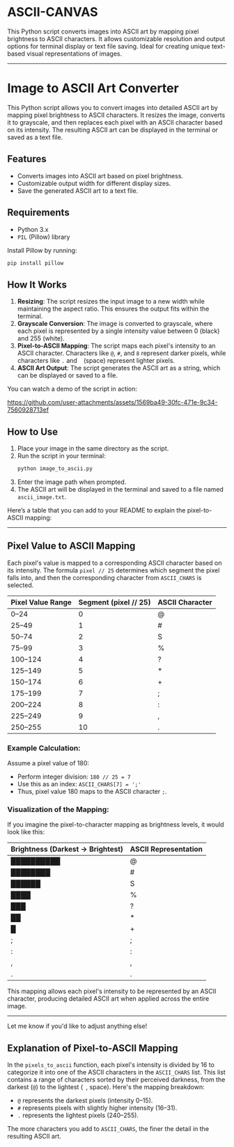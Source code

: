 # ASCII-CANVAS
This Python script converts images into ASCII art by mapping pixel brightness to ASCII characters. It allows customizable resolution and output options for terminal display or text file saving. Ideal for creating unique text-based visual representations of images.

---
# Image to ASCII Art Converter

This Python script allows you to convert images into detailed ASCII art by mapping pixel brightness to ASCII characters. It resizes the image, converts it to grayscale, and then replaces each pixel with an ASCII character based on its intensity. The resulting ASCII art can be displayed in the terminal or saved as a text file.

## Features
- Converts images into ASCII art based on pixel brightness.
- Customizable output width for different display sizes.
- Save the generated ASCII art to a text file.

## Requirements
- Python 3.x
- `PIL` (Pillow) library

Install Pillow by running:
```bash
pip install pillow
```

## How It Works
1. **Resizing**: The script resizes the input image to a new width while maintaining the aspect ratio. This ensures the output fits within the terminal.
2. **Grayscale Conversion**: The image is converted to grayscale, where each pixel is represented by a single intensity value between 0 (black) and 255 (white).
3. **Pixel-to-ASCII Mapping**: The script maps each pixel's intensity to an ASCII character. Characters like `@`, `#`, and `8` represent darker pixels, while characters like `.` and ` ` (space) represent lighter pixels.
4. **ASCII Art Output**: The script generates the ASCII art as a string, which can be displayed or saved to a file.


You can watch a demo of the script in action:

https://github.com/user-attachments/assets/1569ba49-30fc-471e-9c34-7560928713ef

## How to Use
1. Place your image in the same directory as the script.
2. Run the script in your terminal:
   ```bash
   python image_to_ascii.py
   ```
3. Enter the image path when prompted.
4. The ASCII art will be displayed in the terminal and saved to a file named `ascii_image.txt`.

Here’s a table that you can add to your README to explain the pixel-to-ASCII mapping:

---

## Pixel Value to ASCII Mapping

Each pixel's value is mapped to a corresponding ASCII character based on its intensity. The formula `pixel // 25` determines which segment the pixel falls into, and then the corresponding character from `ASCII_CHARS` is selected.

| **Pixel Value Range** | **Segment (pixel // 25)** | **ASCII Character** |
|-----------------------|---------------------------|---------------------|
| 0–24                  | 0                         | @                   |
| 25–49                 | 1                         | #                   |
| 50–74                 | 2                         | S                   |
| 75–99                 | 3                         | %                   |
| 100–124               | 4                         | ?                   |
| 125–149               | 5                         | *                   |
| 150–174               | 6                         | +                   |
| 175–199               | 7                         | ;                   |
| 200–224               | 8                         | :                   |
| 225–249               | 9                         | ,                   |
| 250–255               | 10                        | .                   |

### Example Calculation:
Assume a pixel value of 180:
- Perform integer division: `180 // 25 = 7`
- Use this as an index: `ASCII_CHARS[7] = ';'`
- Thus, pixel value 180 maps to the ASCII character `;`.

### Visualization of the Mapping:
If you imagine the pixel-to-character mapping as brightness levels, it would look like this:

| **Brightness (Darkest → Brightest)** | **ASCII Representation** |
|--------------------------------------|---------------------------|
| ██████████                          | @                         |
| ████████                           | #                         |
| ██████                              | S                         |
| ████                                | %                         |
| ███                                 | ?                         |
| ██                                  | *                         |
| █                                   | +                         |
| ;                                   | ;                         |
| :                                   | :                         |
| ,                                   | ,                         |
| .                                   | .                         |

This mapping allows each pixel's intensity to be represented by an ASCII character, producing detailed ASCII art when applied across the entire image.

---

Let me know if you'd like to adjust anything else!
## Explanation of Pixel-to-ASCII Mapping

In the `pixels_to_ascii` function, each pixel's intensity is divided by 16 to categorize it into one of the ASCII characters in the `ASCII_CHARS` list. This list contains a range of characters sorted by their perceived darkness, from the darkest (`@`) to the lightest (` `, space). Here's the mapping breakdown:

- `@` represents the darkest pixels (intensity 0–15).
- `#` represents pixels with slightly higher intensity (16–31).
- `.` represents the lightest pixels (240–255).

The more characters you add to `ASCII_CHARS`, the finer the detail in the resulting ASCII art.



